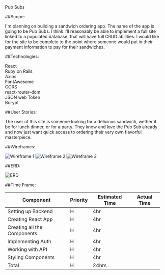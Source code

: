 Pub Subs

##Scope:

I'm planning on building a sandwich ordering app. The name of the app is going to be Pub Subs. I think I'll reasonably be able to implement a full site linked to a populated database, that will have full CRUD abilities. I would like for the site to be complete to the point where someone would put in their payment information to pay for their sandwiches.

##Technologies:

React
<br>Ruby on Rails
<br>Axios
<br>FontAwesome
<br>CORS
<br>react-router-dom
<br>JSON web Token
<br>Bcrypt

##User Stories:

The user of this site is someone looking for a delicious sandwich, wether it be for lunch dinner, or for a party. They know and love the Pub Sub already and now just want quick access to ordering their very own flavorful masterpiece.

##Wireframes:

![Wireframe 1](https://res.cloudinary.com/dam4mgygn/image/upload/v1570199766/UNADJUSTEDNONRAW_thumb_b_ljkyta.jpg)
![Wireframe 2](https://res.cloudinary.com/dam4mgygn/image/upload/v1570199757/UNADJUSTEDNONRAW_thumb_c_gkqpr0.jpg)
![Wireframe 3](https://res.cloudinary.com/dam4mgygn/image/upload/v1570199750/UNADJUSTEDNONRAW_thumb_d_jp3hk1.jpg)

##ERD:

![ERD](https://drive.google.com/file/d/1v8ckmxnDQQsGC-TtziQKy4Hjia0MRbTq/view?usp=sharing)

##Time Frame:

| Component| Priority | Estimated Time | Actual Time |
| --- | --- | --- | --- |
| Setting up Backend| H | 4hr | |
| Creating React App| H | 4hr ||
| Creating all the Components | H | 4hr | |
| Implementing Auth| H | 4hr | |
| Working with API | H | 4hr | |
| Styling Components | H | 4hr | |
| Total | H | 24hrs |  |
